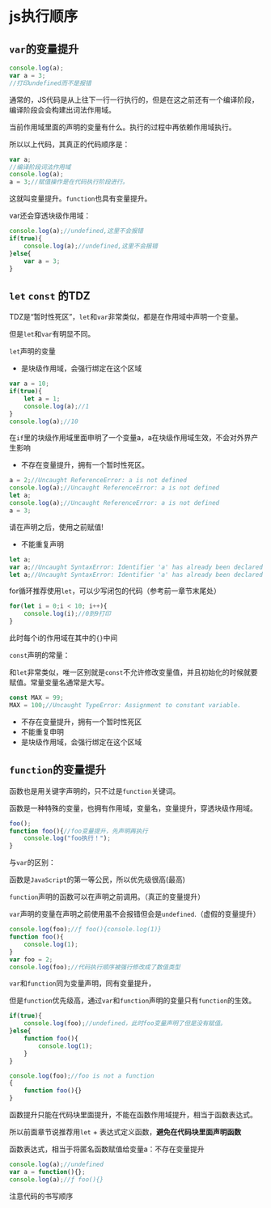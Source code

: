 # js执行顺序

## `var`的变量提升

```js
console.log(a);
var a = 3;
//打印undefined而不是报错
```

通常的，JS代码是从上往下一行一行执行的，但是在这之前还有一个编译阶段，编译阶段会会构建出词法作用域。

当前作用域里面的声明的变量有什么。执行的过程中再依赖作用域执行。

所以以上代码，其真正的代码顺序是：

```js
var a;
//编译阶段词法作用域
console.log(a);
a = 3;//赋值操作是在代码执行阶段进行。
```

这就叫变量提升。`function`也具有变量提升。

var还会穿透块级作用域：

```js
console.log(a);//undefined,这里不会报错
if(true){
    console.log(a);//undefined,这里不会报错
}else{
    var a = 3;
}
```



## `let`  `const` 的TDZ

TDZ是“暂时性死区”，`let`和`var`非常类似，都是在作用域中声明一个变量。

但是`let`和`var`有明显不同。

`let`声明的变量

* 是块级作用域，会强行绑定在这个区域

```js
var a = 10;
if(true){
    let a = 1;
    console.log(a);//1
}
console.log(a);//10
```

在`if`里的块级作用域里面申明了一个变量a，a在块级作用域生效，不会对外界产生影响

* 不存在变量提升，拥有一个暂时性死区。

```js
a = 2;//Uncaught ReferenceError: a is not defined
console.log(a);//Uncaught ReferenceError: a is not defined
let a;
console.log(a);//Uncaught ReferenceError: a is not defined
a = 3;
```

请在声明之后，使用之前赋值!

* 不能重复声明

```js
let a;
var a;//Uncaught SyntaxError: Identifier 'a' has already been declared
let a;//Uncaught SyntaxError: Identifier 'a' has already been declared
```

for循环推荐使用`let`，可以少写闭包的代码（参考前一章节末尾处）

```js
for(let i = 0;i < 10; i++){
    console.log(i);//0到9打印
}
```

此时每个i的作用域在其中的`{}`中间

`const`声明的常量：

和`let`非常类似，唯一区别就是`const`不允许修改变量值，并且初始化的时候就要赋值。常量变量名通常是大写。

```js
const MAX = 99;
MAX = 100;//Uncaught TypeError: Assignment to constant variable.
```

* 不存在变量提升，拥有一个暂时性死区
* 不能重复申明
* 是块级作用域，会强行绑定在这个区域



## `function`的变量提升

函数也是用关键字声明的，只不过是`function`关键词。

函数是一种特殊的变量，也拥有作用域，变量名，变量提升，穿透块级作用域。

```js
foo();
function foo(){//foo变量提升，先声明再执行
    console.log("foo执行！");
}
```

与`var`的区别：

函数是`JavaScript`的第一等公民，所以优先级很高(最高)

`function`声明的函数可以在声明之前调用。（真正的变量提升）

`var`声明的变量在声明之前使用虽不会报错但会是`undefined`.（虚假的变量提升）

```js
console.log(foo);//ƒ foo(){console.log(1)}
function foo(){
    console.log(1);
}
var foo = 2;
console.log(foo);//代码执行顺序被强行修改成了数值类型
```

`var`和`function`同为变量声明，同有变量提升，

但是`function`优先级高，通过`var`和`function`声明的变量只有`function`的生效。

```js
if(true){
    console.log(foo);//undefined，此时foo变量声明了但是没有赋值。
}else{
    function foo(){
        console.log(1);
    }
}
```

```js
console.log(foo);//foo is not a function
{
    function foo(){}
}
```

函数提升只能在代码块里面提升，不能在函数作用域提升，相当于函数表达式。

所以前面章节说推荐用`let` + 表达式定义函数，**避免在代码块里面声明函数**

函数表达式，相当于将匿名函数赋值给变量a：不存在变量提升

```js
console.log(a);//undefined
var a = function(){};
console.log(a);//ƒ foo(){}
```

注意代码的书写顺序
